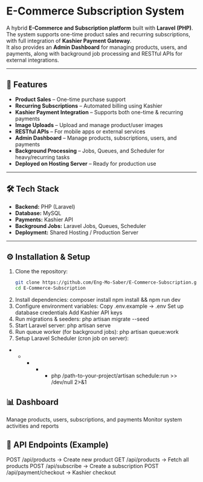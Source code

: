 # E-Commerce Subscription System

A hybrid **E-Commerce and Subscription platform** built with **Laravel (PHP)**.  
The system supports one-time product sales and recurring subscriptions, with full integration of **Kashier Payment Gateway**.  
It also provides an **Admin Dashboard** for managing products, users, and payments, along with background job processing and RESTful APIs for external integrations.

---

## 🚀 Features

- **Product Sales** – One-time purchase support  
- **Recurring Subscriptions** – Automated billing using Kashier  
- **Kashier Payment Integration** – Supports both one-time & recurring payments  
- **Image Uploads** – Upload and manage product/user images  
- **RESTful APIs** – For mobile apps or external services  
- **Admin Dashboard** – Manage products, subscriptions, users, and payments  
- **Background Processing** – Jobs, Queues, and Scheduler for heavy/recurring tasks  
- **Deployed on Hosting Server** – Ready for production use  

---

## 🛠️ Tech Stack

- **Backend:** PHP (Laravel)  
- **Database:** MySQL  
- **Payments:** Kashier API  
- **Background Jobs:** Laravel Jobs, Queues, Scheduler  
- **Deployment:** Shared Hosting / Production Server  

---

## ⚙️ Installation & Setup

1. Clone the repository:
   ```bash
   git clone https://github.com/Eng-Mo-Saber/E-Commerce-Subscription.git
   cd E-Commerce-Subscription
2. Install dependencies:
    composer install
    npm install && npm run dev
3. Configure environment variables:
    Copy .env.example → .env
    Set up database credentials
    Add Kashier API keys
4. Run migrations & seeders:
    php artisan migrate --seed
5. Start Laravel server:
    php artisan serve
6. Run queue worker (for background jobs):
    php artisan queue:work
7. Setup Laravel Scheduler (cron job on server):
* * * * * php /path-to-your-project/artisan schedule:run >> /dev/null 2>&1

## 📊 Dashboard
Manage products, users, subscriptions, and payments
Monitor system activities and reports

## 📌 API Endpoints (Example)
POST /api/products → Create new product
GET /api/products → Fetch all products
POST /api/subscribe → Create a subscription
POST /api/payment/checkout → Kashier checkout